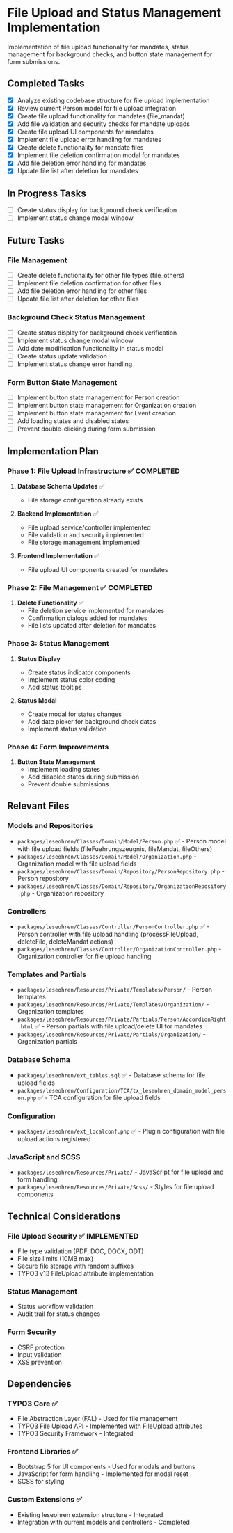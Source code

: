 # File Upload and Status Management Implementation

Implementation of file upload functionality for mandates, status management for background checks, and button state management for form submissions.

## Completed Tasks

- [x] Analyze existing codebase structure for file upload implementation
- [x] Review current Person model for file upload integration
- [x] Create file upload functionality for mandates (file_mandat)
- [x] Add file validation and security checks for mandate uploads
- [x] Create file upload UI components for mandates
- [x] Implement file upload error handling for mandates
- [x] Create delete functionality for mandate files
- [x] Implement file deletion confirmation modal for mandates
- [x] Add file deletion error handling for mandates
- [x] Update file list after deletion for mandates

## In Progress Tasks

- [ ] Create status display for background check verification
- [ ] Implement status change modal window

## Future Tasks

### File Management
- [ ] Create delete functionality for other file types (file_others)
- [ ] Implement file deletion confirmation for other files
- [ ] Add file deletion error handling for other files
- [ ] Update file list after deletion for other files

### Background Check Status Management
- [ ] Create status display for background check verification
- [ ] Implement status change modal window
- [ ] Add date modification functionality in status modal
- [ ] Create status update validation
- [ ] Implement status change error handling

### Form Button State Management
- [ ] Implement button state management for Person creation
- [ ] Implement button state management for Organization creation
- [ ] Implement button state management for Event creation
- [ ] Add loading states and disabled states
- [ ] Prevent double-clicking during form submission

## Implementation Plan

### Phase 1: File Upload Infrastructure ✅ COMPLETED
1. **Database Schema Updates** ✅
   - File storage configuration already exists

2. **Backend Implementation** ✅
   - File upload service/controller implemented
   - File validation and security implemented
   - File storage management implemented

3. **Frontend Implementation** ✅
   - File upload UI components created for mandates

### Phase 2: File Management ✅ COMPLETED
1. **Delete Functionality** ✅
   - File deletion service implemented for mandates
   - Confirmation dialogs added for mandates
   - File lists updated after deletion for mandates

### Phase 3: Status Management
1. **Status Display**
   - Create status indicator components
   - Implement status color coding
   - Add status tooltips

2. **Status Modal**
   - Create modal for status changes
   - Add date picker for background check dates
   - Implement status validation

### Phase 4: Form Improvements
1. **Button State Management**
   - Implement loading states
   - Add disabled states during submission
   - Prevent double submissions

## Relevant Files

### Models and Repositories
- `packages/leseohren/Classes/Domain/Model/Person.php` ✅ - Person model with file upload fields (fileFuehrungszeugnis, fileMandat, fileOthers)
- `packages/leseohren/Classes/Domain/Model/Organization.php` - Organization model with file upload fields
- `packages/leseohren/Classes/Domain/Repository/PersonRepository.php` - Person repository
- `packages/leseohren/Classes/Domain/Repository/OrganizationRepository.php` - Organization repository

### Controllers
- `packages/leseohren/Classes/Controller/PersonController.php` ✅ - Person controller with file upload handling (processFileUpload, deleteFile, deleteMandat actions)
- `packages/leseohren/Classes/Controller/OrganizationController.php` - Organization controller for file upload handling

### Templates and Partials
- `packages/leseohren/Resources/Private/Templates/Person/` - Person templates
- `packages/leseohren/Resources/Private/Templates/Organization/` - Organization templates
- `packages/leseohren/Resources/Private/Partials/Person/AccordionRight.html` ✅ - Person partials with file upload/delete UI for mandates
- `packages/leseohren/Resources/Private/Partials/Organization/` - Organization partials

### Database Schema
- `packages/leseohren/ext_tables.sql` ✅ - Database schema for file upload fields
- `packages/leseohren/Configuration/TCA/tx_leseohren_domain_model_person.php` ✅ - TCA configuration for file upload fields

### Configuration
- `packages/leseohren/ext_localconf.php` ✅ - Plugin configuration with file upload actions registered

### JavaScript and SCSS
- `packages/leseohren/Resources/Private/` - JavaScript for file upload and form handling
- `packages/leseohren/Resources/Private/Scss/` - Styles for file upload components

## Technical Considerations

### File Upload Security ✅ IMPLEMENTED
- File type validation (PDF, DOC, DOCX, ODT)
- File size limits (10MB max)
- Secure file storage with random suffixes
- TYPO3 v13 FileUpload attribute implementation

### Status Management
- Status workflow validation
- Audit trail for status changes

### Form Security
- CSRF protection
- Input validation
- XSS prevention

## Dependencies

### TYPO3 Core ✅
- File Abstraction Layer (FAL) - Used for file management
- TYPO3 File Upload API - Implemented with FileUpload attributes
- TYPO3 Security Framework - Integrated

### Frontend Libraries ✅
- Bootstrap 5 for UI components - Used for modals and buttons
- JavaScript for form handling - Implemented for modal reset
- SCSS for styling

### Custom Extensions ✅
- Existing leseohren extension structure - Integrated
- Integration with current models and controllers - Completed
